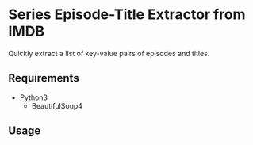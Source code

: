 # Series Episode-Title Extractor from IMDB

Quickly extract a list of key-value pairs of episodes and titles.

## Requirements

- Python3
    - BeautifulSoup4

## Usage
